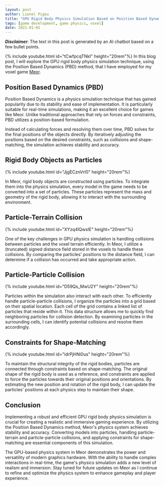 ```yaml
---
layout: post
author: Lionel Pigou
title: "GPU Rigid Body Physics Simulation Based on Position Based Dynamics"
tags: [game development, game physics, voxel]
date: 2021-01-01
---
```


**_Disclaimer_**: The text in this post is generated by an AI chatbot based on a few bullet points.

<!-- Prompt:
Write a blog post in markdown titled "GPU Rigid Body Physics Simulation Based on Position Based Dynamics". Go a deeper for each pointer.
Context: my game Meor is a smooth voxel game that runs mostly on GPU. Since the terrain is on GPU I implemented a physics system on GPU as well.
Content:
- The Rigid body physics simulation is based on the Position Based Dynamics (PBD) method
- Rigid body objects are constructed from particles. So each model in the game needs to be converted to particles.
- Particles collide with the voxel terrain using the (truncated) signed distance field stored in the voxels
- Particles collide with each other by storing the particles in a grid based on location. We look for particles in the surrounding cells to collide with. Each cell has a linked list with particles.
- Particles are connected through constraints by shape-matching the original rigid body shape. We estimate the new position and rotation of the rigid body and force the particles towards their original shape  each physics step -->

{% include youtube.html id="tCwfpcqTNkI" height="20rem"%}
In this blog post, I will explore the GPU rigid body physics simulation technique, using the Position Based Dynamics (PBD) method, that I have employed for my voxel game [Meor](/meor). 


## Position Based Dynamics (PBD)

Position Based Dynamics is a physics simulation technique that has gained popularity due to its stability and ease of implementation. It is particularly suitable for real-time simulations, making it an excellent choice for games like Meor. Unlike traditional approaches that rely on forces and constraints, PBD utilizes a position-based formulation.

Instead of calculating forces and resolving them over time, PBD solves for the final positions of the objects directly. By iteratively adjusting the positions based on the desired constraints, such as collisions and shape-matching, the simulation achieves stability and accuracy.

## Rigid Body Objects as Particles
{% include youtube.html id="JjgECznVrI0" height="20rem"%}

In Meor, rigid body objects are constructed using particles. To integrate them into the physics simulation, every model in the game needs to be converted into a set of particles. These particles represent the mass and geometry of the rigid body, allowing it to interact with the surrounding environment.

## Particle-Terrain Collision
{% include youtube.html id="XYzq4lQwsIE" height="20rem"%}

One of the key challenges in GPU physics simulation is handling collisions between particles and the voxel terrain efficiently. In Meor, I utilize a (truncated) signed distance field stored in the voxels to handle these collisions. By comparing the particles' positions to the distance field, I can determine if a collision has occurred and take appropriate action.


## Particle-Particle Collision
{% include youtube.html id="D59Qs_MwU2Y" height="20rem"%}

Particles within the simulation also interact with each other. To efficiently handle particle-particle collisions, I organize the particles into a grid based on their spatial location. Each cell of the grid contains a linked list of particles that reside within it. This data structure allows me to quickly find neighboring particles for collision detection. By examining particles in the surrounding cells, I can identify potential collisions and resolve them accordingly.

## Constraints for Shape-Matching
{% include youtube.html id="idrPjHNi0us" height="20rem"%}

To maintain the structural integrity of the rigid bodies, particles are connected through constraints based on shape-matching. The original shape of the rigid body is used as a reference, and constraints are applied to force the particles towards their original positions and orientations. By estimating the new position and rotation of the rigid body, I can update the particles' positions at each physics step to maintain their shape.

## Conclusion

Implementing a robust and efficient GPU rigid body physics simulation is crucial for creating a realistic and immersive gaming experience. By utilizing the Position Based Dynamics method, Meor's physics system achieves stability and accuracy. Converting models into particles, handling particle-terrain and particle-particle collisions, and applying constraints for shape-matching are essential components of this simulation.

The GPU-based physics system in Meor demonstrates the power and versatility of modern graphics hardware. With the ability to handle complex interactions in real-time, the game's physics simulation adds a new level of realism and immersion. Stay tuned for future updates on Meor as I continue to refine and optimize the physics system to enhance gameplay and player experience.


<!-- {% include youtube.html id="gAi85HcIrec" height="20rem"%} -->
 
